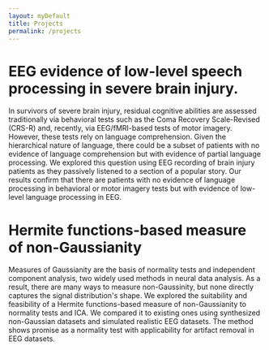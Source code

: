 ```yaml
---
layout: myDefault
title: Projects
permalink: /projects
---
```

<div class="content">
	<h1>EEG evidence of low-level speech processing in severe brain injury.</h1>
	<p>In survivors of severe brain injury, residual cognitive abilities are assessed traditionally via behavioral tests such as the Coma Recovery Scale-Revised (CRS-R) and, recently, via EEG/fMRI-based tests of motor imagery. However, these tests rely on language comprehension. Given the hierarchical nature of language, there could be a subset of patients with no evidence of language comprehension but with evidence of partial language processing. We explored this question using EEG recording of brain injury patients as they passively listened to a section of a popular story. Our results confirm that there are patients with no evidence of language processing in behavioral or motor imagery tests but with evidence of low-level language processing in EEG.
	</p>
	<h1>Hermite functions-based measure of non-Gaussianity</h1>
	<p>Measures of Gaussianity are the basis of normality tests and independent component analysis, two widely used methods in neural data analysis. As a result, there are many ways to measure non-Gaussinity, but none directly captures the signal distribution's shape. We explored the suitability and feasibility of a Hermite functions-based measure of non-Gaussianity to normality tests and ICA. We compared it to existing ones using synthesized non-Gaussian datasets and simulated realistic EEG datasets. The method shows promise as a normality test with applicability for artifact removal in EEG datasets.</p>
</div>
